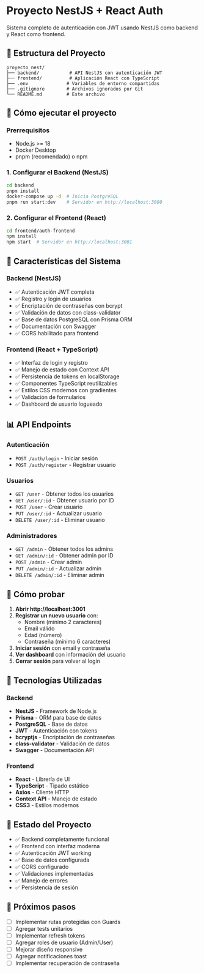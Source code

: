 # Proyecto NestJS + React Auth

Sistema completo de autenticación con JWT usando NestJS como backend y React como frontend.

## 📁 Estructura del Proyecto

```
proyecto_nest/
├── backend/           # API NestJS con autenticación JWT
├── frontend/          # Aplicación React con TypeScript
├── .env              # Variables de entorno compartidas
├── .gitignore        # Archivos ignorados por Git
└── README.md         # Este archivo
```

## 🚀 Cómo ejecutar el proyecto

### Prerrequisitos

- Node.js >= 18
- Docker Desktop
- pnpm (recomendado) o npm

### 1. Configurar el Backend (NestJS)

```bash
cd backend
pnpm install
docker-compose up -d  # Inicia PostgreSQL
pnpm run start:dev    # Servidor en http://localhost:3000
```

### 2. Configurar el Frontend (React)

```bash
cd frontend/auth-frontend
npm install
npm start  # Servidor en http://localhost:3001
```

## 🔐 Características del Sistema

### Backend (NestJS)

- ✅ Autenticación JWT completa
- ✅ Registro y login de usuarios
- ✅ Encriptación de contraseñas con bcrypt
- ✅ Validación de datos con class-validator
- ✅ Base de datos PostgreSQL con Prisma ORM
- ✅ Documentación con Swagger
- ✅ CORS habilitado para frontend

### Frontend (React + TypeScript)

- ✅ Interfaz de login y registro
- ✅ Manejo de estado con Context API
- ✅ Persistencia de tokens en localStorage
- ✅ Componentes TypeScript reutilizables
- ✅ Estilos CSS modernos con gradientes
- ✅ Validación de formularios
- ✅ Dashboard de usuario logueado

## 📊 API Endpoints

### Autenticación

- `POST /auth/login` - Iniciar sesión
- `POST /auth/register` - Registrar usuario

### Usuarios

- `GET /user` - Obtener todos los usuarios
- `GET /user/:id` - Obtener usuario por ID
- `POST /user` - Crear usuario
- `PUT /user/:id` - Actualizar usuario
- `DELETE /user/:id` - Eliminar usuario

### Administradores

- `GET /admin` - Obtener todos los admins
- `GET /admin/:id` - Obtener admin por ID
- `POST /admin` - Crear admin
- `PUT /admin/:id` - Actualizar admin
- `DELETE /admin/:id` - Eliminar admin

## 🧪 Cómo probar

1. **Abrir http://localhost:3001**
2. **Registrar un nuevo usuario** con:
   - Nombre (mínimo 2 caracteres)
   - Email válido
   - Edad (número)
   - Contraseña (mínimo 6 caracteres)
3. **Iniciar sesión** con email y contraseña
4. **Ver dashboard** con información del usuario
5. **Cerrar sesión** para volver al login

## 📱 Tecnologías Utilizadas

### Backend

- **NestJS** - Framework de Node.js
- **Prisma** - ORM para base de datos
- **PostgreSQL** - Base de datos
- **JWT** - Autenticación con tokens
- **bcryptjs** - Encriptación de contraseñas
- **class-validator** - Validación de datos
- **Swagger** - Documentación API

### Frontend

- **React** - Librería de UI
- **TypeScript** - Tipado estático
- **Axios** - Cliente HTTP
- **Context API** - Manejo de estado
- **CSS3** - Estilos modernos

## 🔄 Estado del Proyecto

- ✅ Backend completamente funcional
- ✅ Frontend con interfaz moderna
- ✅ Autenticación JWT working
- ✅ Base de datos configurada
- ✅ CORS configurado
- ✅ Validaciones implementadas
- ✅ Manejo de errores
- ✅ Persistencia de sesión

## 📝 Próximos pasos

- [ ] Implementar rutas protegidas con Guards
- [ ] Agregar tests unitarios
- [ ] Implementar refresh tokens
- [ ] Agregar roles de usuario (Admin/User)
- [ ] Mejorar diseño responsive
- [ ] Agregar notificaciones toast
- [ ] Implementar recuperación de contraseña
